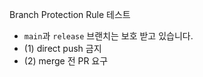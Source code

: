 Branch Protection Rule 테스트
- `main`과 `release` 브랜치는 보호 받고 있습니다.
- (1) direct push 금지
- (2) merge 전 PR 요구